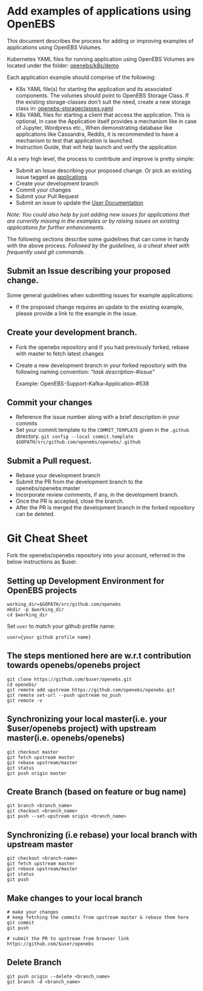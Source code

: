 # Add examples of applications using OpenEBS

This document describes the process for adding or improving examples of applications using OpenEBS Volumes.

Kubernetes YAML files for running application using OpenEBS Volumes are located under the folder: [openebs/k8s/demo](https://github.com/openebs/openebs/tree/master/k8s/demo)

Each application example should comprise of the following:
- K8s YAML file(s) for starting the application and its associated components. The volumes should point to OpenEBS Storage Class. If the existing storage-classes don't suit the need, create a new storage class in: [openebs-storageclasses.yaml](../k8s/openebs-storageclasses.yaml) 
- K8s YAML files for starting a client that access the application. This is optional, in case the Application itself provides a mechanism like in case of Jupyter, Wordpress etc., When demonstrating database like applications like Cassandra, Reddis, it is recommended to have a mechanism to test that application is launched.   
- Instruction Guide, that will help launch and verify the application

At a very high level, the process to contribute and improve is pretty simple:
- Submit an Issue describing your proposed change. Or pick an existing issue tagged as [applications](https://github.com/openebs/openebs/labels/application)
- Create your development branch
- Commit your changes
- Submit your Pull Request
- Submit an issue to update the [User Documentation](https://github.com/openebs/openebs/blob/master/documentation/source/install/install_usecases.rst)

*Note: You could also help by just adding new issues for applications that are currently missing in the examples or by raising issues on existing applications for further enhancements.*

The following sections describe some guidelines that can come in handy with the above process. 
*Followed by the guidelines, is a cheat sheet with frequently used git commands.*

## Submit an Issue describing your proposed change.

Some general guidelines when submitting issues for example applications:
- If the proposed change requires an update to the existing example, please provide a link to the example in the issue. 

## Create your development branch. 

- Fork the openebs repository and if you had previously forked, rebase with master to fetch latest changes
- Create a new development branch in your forked repository with the following naming convention: *"task description-#issue"*

  Example:
     OpenEBS-Support-Kafka-Application-#538

## Commit your changes
- Reference the issue number along with a brief description in your commits
- Set your commit.template to the `COMMIT_TEMPLATE` given in the `.github` directory.
  `git config --local commit.template $GOPATH/src/github.com/openebs/openebs/.github`

## Submit a Pull request. 
- Rebase your development branch 
- Submit the PR from the development branch to the openebs/openebs:master
- Incorporate review comments, if any, in the development branch. 
- Once the PR is accepted, close the branch.
- After the PR is merged the development branch in the forked repository can be deleted.

# Git Cheat Sheet 

Fork the openebs/openebs repository into your account, referred in the below instructions as $user. 

## Setting up Development Environment for OpenEBS projects
```
working_dir=$GOPATH/src/github.com/openebs
mkdir -p $working_dir
cd $working_dir
```

Set `user` to match your github profile name:

```
user={your github profile name}
```

## The steps mentioned here are w.r.t contribution towards openebs/openebs project
```
git clone https://github.com/$user/openebs.git
cd openebs/
git remote add upstream https://github.com/openebs/openebs.git
git remote set-url --push upstream no_push
git remote -v
```

## Synchronizing your local master(i.e. your $user/openebs project) with upstream master(i.e. openebs/openebs)
```
git checkout master
git fetch upstream master
git rebase upstream/master
git status
git push origin master
```

## Create Branch (based on feature or bug name)
```
git branch <branch_name>
git checkout <branch_name>
git push --set-upstream origin <branch_name>
```

## Synchronizing (i.e rebase) your local branch with upstream master
```
git checkout <branch-name>
git fetch upstream master
git rebase upstream/master
git status
git push
```

## Make changes to your local branch
```
# make your changes
# keep fetching the commits from upstream master & rebase them here
git commit
git push

# submit the PR to upstream from browser link https://github.com/$user/openebs
```

## Delete Branch
```
git push origin --delete <branch_name>
git branch -d <branch_name>
```

